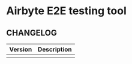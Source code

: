 # Airbyte E2E testing tool

## CHANGELOG

| Version | Description |
| ------- | ----------- |
|    |  |
